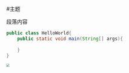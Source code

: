 #主题

段落内容

```java
public class HelloWorld{
    public static void main(String[] args){
        
    }
}
```

<img src="E:\技术文章\测试markdown\headImg.jpg" style="zoom:50%;" />
